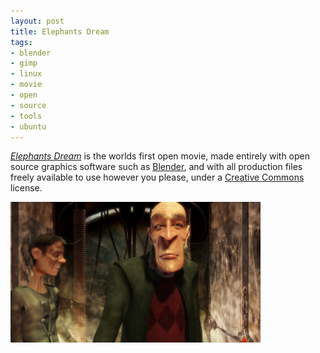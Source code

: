 ```yaml
--- 
layout: post
title: Elephants Dream
tags: 
- blender
- gimp
- linux
- movie
- open
- source
- tools
- ubuntu
---
```

<a title="Elephants Dream" href="http://www.elephantsdream.org/" target="_blank"><em>Elephants Dream</em></a> is the worlds first open movie,  			made entirely with open source graphics software such as <a href="http://www.blender.org/">Blender</a>,  			and with all production files freely available to use however  			you please, under a <a href="http://www.creativecommons.org/">Creative Commons</a> license.

<a class="image" href="/images/2008/04/s5_both.jpg"><img class="alignnone size-medium wp-image-170" src="/images/2008/04/s5_both.jpg?w=400" alt="" width="400" height="225" /></a>
